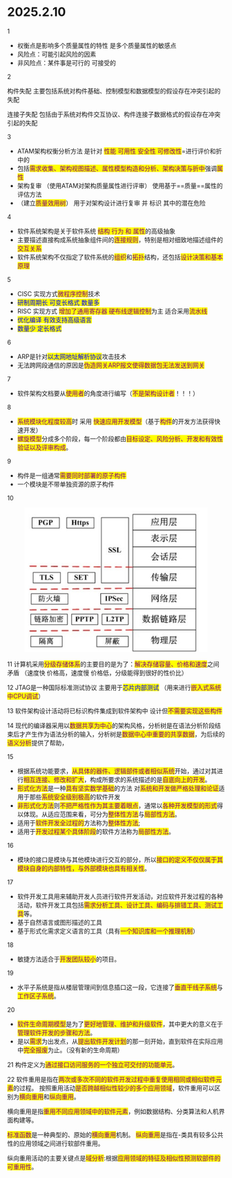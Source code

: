 # 2025.2.10

1

* 权衡点是影响多个质量属性的特性 是多个质量属性的敏感点
* 风险点：可能引起风险的因素
* 非风险点：某件事是可行的 可接受的

2&#x20;

构件失配 主要包括系统对构件基础、控制模型和数据模型的假设存在冲突引起的失配

连接子失配 包括由于系统对构件交互协议、构件连接子数据格式的假设存在冲突引起的失配

3

* ATAM架构权衡分析方法 是针对 <mark style="color:purple;">性能 可用性 安全性 可修改性</mark>=进行评价和折中的
* 包括<mark style="color:purple;">需求收集、架构视图描述、属性模型构造和分析、架构决策与折中</mark>强调<mark style="color:purple;">属性</mark>
* 架构复审 （使用ATAM对架构质量属性进行评审） 使用基于==质量==属性的评估方法
* （建立<mark style="color:purple;">质量效用树</mark>） 用于对架构设计进行复审 并 标识 其中的潜在危险

4

* 软件系统架构是关于软件系统 <mark style="color:purple;">结构 行为 和 属性</mark>的高级抽象
* 主要描述直接构成系统抽象组件间的<mark style="color:purple;">连接规则</mark>，特别是相对细致地描述组件的<mark style="color:purple;">交互关系</mark>
* 软件系统架构不仅指定了软件系统的<mark style="color:purple;">组织</mark>和<mark style="color:purple;">拓扑</mark>结构，还包括<mark style="color:purple;">设计决策和基本原理</mark>

5

* CISC 实现方式<mark style="color:purple;">微程序控制</mark>技术
* <mark style="color:blue;">研制周期长 可变长格式 数量多</mark>
* RISC 实现方式 <mark style="color:purple;">增加了通用寄存器 硬布线逻辑控制</mark>为主 适合采用<mark style="color:purple;">流水线</mark>
* <mark style="color:blue;">优化编译 有效支持高级语言</mark>
* <mark style="color:blue;">数量少 定长格式</mark>

6

* ARP是针对<mark style="color:blue;">以太网地址解析协议</mark>攻击技术
* 无法跨网段通信的原因是<mark style="color:purple;">伪造网关ARP报文使得数据包无法发送到网关</mark>

7

* 软件架构文档要从<mark style="color:purple;">使用者</mark>的角度进行编写（<mark style="color:purple;">不是架构设计者</mark>！！！）

8

* <mark style="color:purple;">系统模块化程度较高</mark>时 采用 <mark style="color:purple;">快速应用开发模型</mark>（基于<mark style="color:purple;">构件</mark>的开发方法获得快速开发）
* <mark style="color:purple;">螺旋模型</mark>分成多个阶段，每一个阶段都由<mark style="color:purple;">目标设定、风险分析、开发和有效性验证以及评审构成</mark>。

&#x20;9

* 构件是一组通常<mark style="color:purple;">需要同时部署的原子构件</mark>
* 一个模块是不带单独资源的原子构件&#x20;

10

<figure><img src="../../.gitbook/assets/3.png" alt=""><figcaption></figcaption></figure>

11 计算机采用<mark style="color:purple;">分级存储体系</mark>的主要目的是为了：<mark style="color:purple;">解决存储容量、价格和速度</mark>之间矛盾 （速度快 价格高，速度慢 价格低，分级能得到很好的性价比）

12 JTAG是一种国际标准测试协议 主要用于<mark style="color:blue;">芯片内部测试</mark> （用来进行<mark style="color:purple;">嵌入式系统中CPU调试</mark>）

13 软件架构设计活动将已标识构件集成到软件架构中 设计但<mark style="color:purple;">不需要实现这些构件</mark>

14 现代的编译器采用以<mark style="color:purple;">数据共享为中心</mark>的架构风格，分析树是在语法分析阶段结束后才产生作为语法分析的输入，分析树是<mark style="color:purple;">数据中心中重要的共享数据</mark>，为后续的<mark style="color:purple;">语义分析</mark>提供了帮助，

15

* 根据系统功能要求，<mark style="color:purple;">从具体的器件、逻辑部件或者相似系统</mark>开始，通过对其进行<mark style="color:purple;">相互连接、修改和扩大</mark>，构成所要求的系统描述的是<mark style="color:purple;">自底向上的开发</mark>。
* <mark style="color:purple;">形式化方法</mark>是一种<mark style="color:purple;">具有坚实数学基础</mark>的方法 对<mark style="color:purple;">系统和开发做严格处理和论证</mark>适用于那些<mark style="color:purple;">系统安全级别极高</mark>的软件开发
* <mark style="color:purple;">非形式化方法</mark>则<mark style="color:purple;">不把严格性作为其主要着眼点</mark>，通常以<mark style="color:purple;">各种开发模型的形式</mark>得以体现。从适应范围来看，可分为<mark style="color:purple;">整体性方法</mark>与<mark style="color:purple;">局部性方法</mark>。
* 适用于<mark style="color:purple;">软件开发全过程的</mark>方法称为<mark style="color:purple;">整体性方法</mark>;
* 适用于<mark style="color:purple;">开发过程某个具体阶段</mark>的软件方法称为<mark style="color:purple;">局部性方法</mark>。

16

* 模块的接口是模块与其他模块进行交互的部分，所以<mark style="color:purple;">接口的定义不仅仅属于其模块自身的内部特性，与外部模块也具有相关性</mark>。

&#x20;17

* 软件开发工具用来辅助开发人员进行软件开发活动，对应软件开发过程的各种活动，软件开发工具包括<mark style="color:purple;">需求分析工具、设计工具、编码与排错工具、测试工具</mark>等。
* 基于自然语言或图形描述的工具
* 基于形式化需求定义语言的工具（具有<mark style="color:purple;">一个知识库和一个推理机制</mark>）

18

* 敏捷方法适合于<mark style="color:purple;">开发团队较小</mark>的项目。

19

* 水平子系统是指从楼层管理间到信息插口这一段，它连接了<mark style="color:purple;">垂直干线子系统</mark>与<mark style="color:purple;">工作区子系统</mark>。

20

* <mark style="color:purple;">软件生命周期模型</mark>是为了<mark style="color:purple;">更好地管理、维护和升级软件</mark>，其中更大的意义在于<mark style="color:purple;">管理软件开发的步骤和方法</mark>。
* 是以<mark style="color:purple;">需求</mark>为出发点，从<mark style="color:purple;">提出软件开发计划</mark>的那一刻开始，直到软件在实际应用中<mark style="color:purple;">完全报废</mark>为止。（没有新的生命周期）

21 构件定义为<mark style="color:purple;">通过接口访问服务的一个独立可交付的功能单元</mark>。

22 软件重用是指在<mark style="color:purple;">两次或多次不同的软件开发过程中重复使用相同或相似软件元素</mark>的过程。 按照重用活动<mark style="color:purple;">是否跨越相似性较少的多个应用领域</mark>，软件重用可以区别为<mark style="color:purple;">横向重用</mark>和<mark style="color:purple;">纵向重用</mark>。&#x20;

横向重用是指<mark style="color:purple;">重用不同应用领域中的软件元素</mark>，例如数据结构、分类算法和人机界面构建等。&#x20;

<mark style="color:purple;">标准函数</mark>是一种典型的、原始的<mark style="color:purple;">横向重用</mark>机制。 <mark style="color:purple;">纵向重用</mark>是指在-类具有较多公共性的应用领域之间进行软部件重用。

&#x20;纵向重用活动的主要关键点是<mark style="color:purple;">域分析</mark>:根据<mark style="color:purple;">应用领域的特征及相似性预测软部件的可重用性</mark>。
